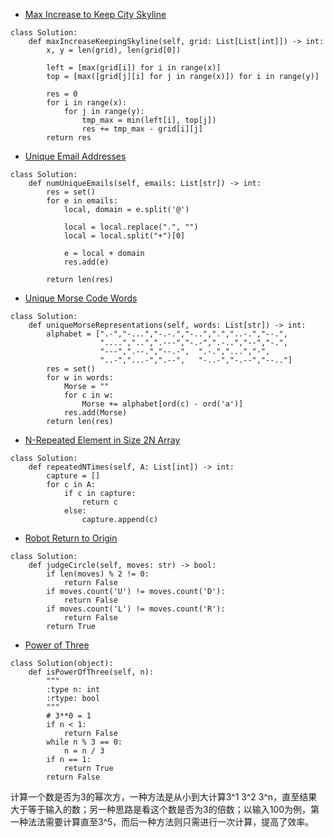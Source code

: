 - [Max Increase to Keep City Skyline](https://leetcode.com/problems/max-increase-to-keep-city-skyline/)

```
class Solution:
    def maxIncreaseKeepingSkyline(self, grid: List[List[int]]) -> int:
        x, y = len(grid), len(grid[0])
        
        left = [max(grid[i]) for i in range(x)]
        top = [max([grid[j][i] for j in range(x)]) for i in range(y)]
        
        res = 0
        for i in range(x):
            for j in range(y):
                tmp_max = min(left[i], top[j])
                res += tmp_max - grid[i][j]
        return res
```

- [Unique Email Addresses](https://leetcode.com/problems/unique-email-addresses/)

```
class Solution:
    def numUniqueEmails(self, emails: List[str]) -> int:
        res = set()
        for e in emails:
            local, domain = e.split('@')
            
            local = local.replace(".", "")
            local = local.split("+")[0]
            
            e = local + domain
            res.add(e)
            
        return len(res)
```

- [Unique Morse Code Words](https://leetcode.com/problems/unique-morse-code-words/)

```
class Solution:
    def uniqueMorseRepresentations(self, words: List[str]) -> int:
        alphabet = [".-","-...","-.-.","-..",".","..-.","--.",
                    "....","..",".---","-.-",".-..","--","-.",
                    "---",".--.","--.-",  ".-.","...","-",
                    "..-","...-",".--",   "-..-","-.--","--.."]
        res = set()
        for w in words:
            Morse = ""
            for c in w:
                Morse += alphabet[ord(c) - ord('a')]
            res.add(Morse)
        return len(res)
```

- [N-Repeated Element in Size 2N Array](https://leetcode.com/problems/n-repeated-element-in-size-2n-array/)

```
class Solution:
    def repeatedNTimes(self, A: List[int]) -> int:
        capture = []
        for c in A:
            if c in capture:
                return c
            else:
                capture.append(c)
```

- [Robot Return to Origin](https://leetcode.com/problems/robot-return-to-origin/)

```
class Solution:
    def judgeCircle(self, moves: str) -> bool:
        if len(moves) % 2 != 0:
            return False
        if moves.count('U') != moves.count('D'):
            return False
        if moves.count('L') != moves.count('R'):
            return False
        return True
```

- [Power of Three](https://leetcode.com/problems/power-of-three/)

```
class Solution(object):
    def isPowerOfThree(self, n):
        """
        :type n: int
        :rtype: bool
        """
        # 3**0 = 1
        if n < 1:
            return False
        while n % 3 == 0:
            n = n / 3
        if n == 1:
            return True
        return False
```

计算一个数是否为3的幂次方，一种方法是从小到大计算3^1 3^2 3^n，直至结果大于等于输入的数；另一种思路是看这个数是否为3的倍数；以输入100为例，第一种法法需要计算直至3^5，而后一种方法则只需进行一次计算，提高了效率。
